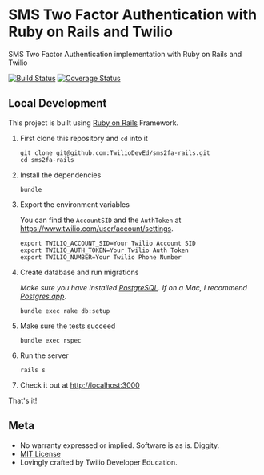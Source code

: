 # SMS Two Factor Authentication with Ruby on Rails and Twilio

SMS Two Factor Authentication implementation with Ruby on Rails and Twilio

[![Build Status](https://travis-ci.org/TwilioDevEd/sms2fa-rails.svg?branch=master)](https://travis-ci.org/TwilioDevEd/sms2fa-rails)
[![Coverage Status](https://coveralls.io/repos/github/TwilioDevEd/sms2fa-rails/badge.svg?branch=master)](https://coveralls.io/github/TwilioDevEd/sms2fa-rails?branch=master)

## Local Development

This project is built using [Ruby on Rails](http://rubyonrails.org/) Framework.

1. First clone this repository and `cd` into it

   ```
   git clone git@github.com:TwilioDevEd/sms2fa-rails.git
   cd sms2fa-rails
   ```

1. Install the dependencies

   ```
   bundle
   ```

1. Export the environment variables

   You can find the `AccountSID` and the `AuthToken` at https://www.twilio.com/user/account/settings.
   ```
   export TWILIO_ACCOUNT_SID=Your Twilio Account SID
   export TWILIO_AUTH_TOKEN=Your Twilio Auth Token
   export TWILIO_NUMBER=Your Twilio Phone Number
   ```

1. Create database and run migrations

   _Make sure you have installed [PostgreSQL](http://www.postgresql.org/). If on
   a Mac, I recommend [Postgres.app](http://postgresapp.com)_.

   ```
   bundle exec rake db:setup
   ```

1. Make sure the tests succeed

   ```
   bundle exec rspec
   ```

1. Run the server

   ```
   rails s
   ```

1. Check it out at [http://localhost:3000](http://localhost:3000)


That's it!

## Meta

* No warranty expressed or implied. Software is as is. Diggity.
* [MIT License](http://www.opensource.org/licenses/mit-license.html)
* Lovingly crafted by Twilio Developer Education.
